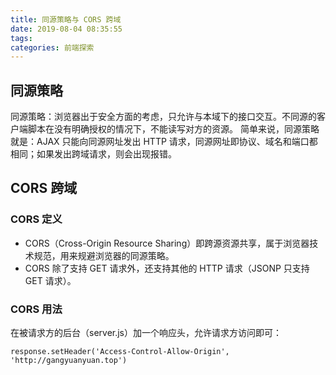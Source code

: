 ```yaml
---
title: 同源策略与 CORS 跨域
date: 2019-08-04 08:35:55
tags: 
categories: 前端探索
---
```


## 同源策略
同源策略：浏览器出于安全方面的考虑，只允许与本域下的接口交互。不同源的客户端脚本在没有明确授权的情况下，不能读写对方的资源。
简单来说，同源策略就是：AJAX 只能向同源网址发出 HTTP 请求，同源网址即协议、域名和端口都相同；如果发出跨域请求，则会出现报错。

## CORS 跨域
### CORS 定义
+ CORS（Cross-Origin Resource Sharing）即跨源资源共享，属于浏览器技术规范，用来规避浏览器的同源策略。
+ CORS 除了支持 GET 请求外，还支持其他的 HTTP 请求（JSONP 只支持 GET 请求）。

### CORS 用法
在被请求方的后台（server.js）加一个响应头，允许请求方访问即可：
```
response.setHeader('Access-Control-Allow-Origin', 'http://gangyuanyuan.top')
```
